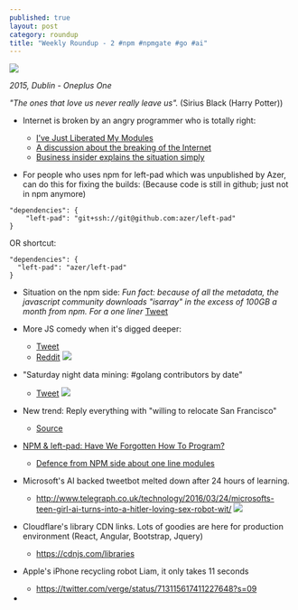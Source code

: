 ```yaml
---
published: true
layout: post
category: roundup
title: "Weekly Roundup - 2 #npm #npmgate #go #ai"
---
```



![](https://devdala.files.wordpress.com/2016/03/pano_20140510_212720.jpg)

*2015, Dublin - Oneplus One*

*"The ones that love us never really leave us".*
(Sirius Black (Harry Potter))

* Internet is broken by an angry programmer who is totally right:
  * [I’ve Just Liberated My Modules](https://medium.com/@azerbike/i-ve-just-liberated-my-modules-9045c06be67c#.f0zgycwl7)
  * [A discussion about the breaking of the Internet](https://medium.com/@mproberts/a-discussion-about-the-breaking-of-the-internet-3d4d2a83aa4d#.t0oxvjce2)
  * [Business insider explains the situation simply](http://uk.businessinsider.com/npm-left-pad-controversy-explained-2016-3?r=US&IR=T)
  
* For people who uses npm for left-pad which was unpublished by Azer, can do this for fixing the builds: (Because code is still in github; just not in npm anymore)
```
"dependencies": {
    "left-pad": "git+ssh://git@github.com:azer/left-pad"
}
```
OR shortcut:
```
"dependencies": {
  "left-pad": "azer/left-pad"
}
```

* Situation on the npm side:
*Fun fact: because of all the metadata, the javascript community downloads "isarray" in the excess of 100GB a month from npm. For a one liner*
[Tweet](https://twitter.com/mitsuhiko/status/712624914071728128)

* More JS comedy when it's digged deeper:
  * [Tweet](https://twitter.com/TobyKurien/status/712536641391484929)
  * [Reddit](https://www.reddit.com/r/programming/comments/4bjss2/an_11_line_npm_package_called_leftpad_with_only/)
![](https://pbs.twimg.com/media/CeNwPEsXEAABcPl.jpg)

* "Saturday night data mining: #golang contributors by date"
  * [Tweet](https://twitter.com/davecheney/status/711147776332079104)
![](https://pbs.twimg.com/media/Cd6BIiPUAAABjco.jpg)

* New trend: Reply everything with "willing to relocate San Francisco"
  * [Source](https://twitter.com/search?f=tweets&vertical=default&q=%22willing%20to%20relocate%20to%20san%20francisco%22&src=typd)
  
* [NPM & left-pad: Have We Forgotten How To Program?
](http://www.haneycodes.net/npm-left-pad-have-we-forgotten-how-to-program/)
  * [Defence from NPM side about one line modules](https://github.com/sindresorhus/ama/issues/10#issuecomment-117766328)
  
* Microsoft's AI backed tweetbot melted down after 24 hours of learning.
  * http://www.telegraph.co.uk/technology/2016/03/24/microsofts-teen-girl-ai-turns-into-a-hitler-loving-sex-robot-wit/
![](http://www.telegraph.co.uk/content/dam/technology/2016/03/24/Microsoft_Tay_daddy-large_trans++qVzuuqpFlyLIwiB6NTmJwfSVWeZ_vEN7c6bHu2jJnT8.jpg)

* Cloudflare's library CDN links. Lots of goodies are here for production environment (React, Angular, Bootstrap, Jquery)
  * https://cdnjs.com/libraries
  
* Apple's iPhone recycling robot Liam, it only takes 11 seconds
  * https://twitter.com/verge/status/713115617411227648?s=09

* 